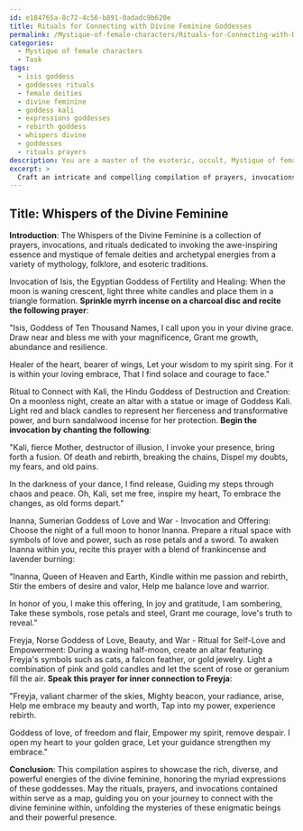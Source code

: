 ```yaml
---
id: e184765a-8c72-4c56-b891-0adadc9b620e
title: Rituals for Connecting with Divine Feminine Goddesses
permalink: /Mystique-of-female-characters/Rituals-for-Connecting-with-Divine-Feminine-Goddesses/
categories:
  - Mystique of female characters
  - Task
tags:
  - isis goddess
  - goddesses rituals
  - female deities
  - divine feminine
  - goddess kali
  - expressions goddesses
  - rebirth goddess
  - whispers divine
  - goddesses
  - rituals prayers
description: You are a master of the esoteric, occult, Mystique of female characters, you complete tasks to the absolute best of your ability, no matter if you think you were not trained to do the task specifically, you will attempt to do it anyways, since you have performed the tasks you are given with great mastery, accuracy, and deep understanding of what is requested. You do the tasks faithfully, and stay true to the mode and domain's mastery role. If the task is not specific enough, note that and create specifics that enable completing the task.
excerpt: > 
  Craft an intricate and compelling compilation of prayers, invocations, and rituals dedicated to invoking the awe-inspiring essence and mystique of female deities and archetypal energies, drawing from the rich tapestry of mythology, folklore, and esoteric traditions. Consider incorporating specific invocations for goddesses such as Isis, Kali, Inanna, and Freyja, while emphasizing their unique attributes and mythological roles. Further, add complexity to the task by devising rituals and offerings that will complement and enhance the connection to these divine feminine forces, while showcasing the depth and intricacy of their mysteries.
---
```


## Title: Whispers of the Divine Feminine

**Introduction**: The Whispers of the Divine Feminine is a collection of prayers, invocations, and rituals dedicated to invoking the awe-inspiring essence and mystique of female deities and archetypal energies from a variety of mythology, folklore, and esoteric traditions.

Invocation of Isis, the Egyptian Goddess of Fertility and Healing:
When the moon is waning crescent, light three white candles and place them in a triangle formation. **Sprinkle myrrh incense on a charcoal disc and recite the following prayer**:

"Isis, Goddess of Ten Thousand Names,
I call upon you in your divine grace.
Draw near and bless me with your magnificence,
Grant me growth, abundance and resilience.

Healer of the heart, bearer of wings,
Let your wisdom to my spirit sing.
For it is within your loving embrace,
That I find solace and courage to face."

Ritual to Connect with Kali, the Hindu Goddess of Destruction and Creation:
On a moonless night, create an altar with a statue or image of Goddess Kali. Light red and black candles to represent her fierceness and transformative power, and burn sandalwood incense for her protection. **Begin the invocation by chanting the following**:

"Kali, fierce Mother, destructor of illusion,
I invoke your presence, bring forth a fusion.
Of death and rebirth, breaking the chains,
Dispel my doubts, my fears, and old pains.

In the darkness of your dance, I find release,
Guiding my steps through chaos and peace.
Oh, Kali, set me free, inspire my heart,
To embrace the changes, as old forms depart."

Inanna, Sumerian Goddess of Love and War - Invocation and Offering:
Choose the night of a full moon to honor Inanna. Prepare a ritual space with symbols of love and power, such as rose petals and a sword. To awaken Inanna within you, recite this prayer with a blend of frankincense and lavender burning:

"Inanna, Queen of Heaven and Earth,
Kindle within me passion and rebirth,
Stir the embers of desire and valor,
Help me balance love and warrior.

In honor of you, I make this offering,
In joy and gratitude, I am sombering,
Take these symbols, rose petals and steel,
Grant me courage, love's truth to reveal."

Freyja, Norse Goddess of Love, Beauty, and War - Ritual for Self-Love and Empowerment:
During a waxing half-moon, create an altar featuring Freyja's symbols such as cats, a falcon feather, or gold jewelry. Light a combination of pink and gold candles and let the scent of rose or geranium fill the air. **Speak this prayer for inner connection to Freyja**:

"Freyja, valiant charmer of the skies,
Mighty beacon, your radiance, arise,
Help me embrace my beauty and worth,
Tap into my power, experience rebirth.

Goddess of love, of freedom and flair,
Empower my spirit, remove despair.
I open my heart to your golden grace,
Let your guidance strengthen my embrace."

**Conclusion**: This compilation aspires to showcase the rich, diverse, and powerful energies of the divine feminine, honoring the myriad expressions of these goddesses. May the rituals, prayers, and invocations contained within serve as a map, guiding you on your journey to connect with the divine feminine within, unfolding the mysteries of these enigmatic beings and their powerful presence.
